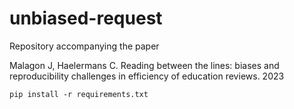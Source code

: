 # unbiased-request
Repository accompanying the paper

Malagon J, Haelermans C. Reading between the lines: biases and reproducibility challenges in efficiency of education reviews. 2023

`pip install -r requirements.txt`

